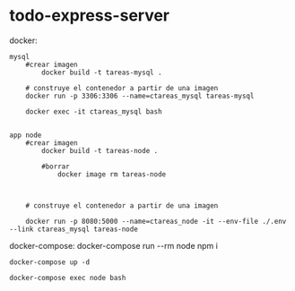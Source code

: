 # todo-express-server

docker:

    mysql
        #crear imagen
            docker build -t tareas-mysql .

        # construye el contenedor a partir de una imagen
        docker run -p 3306:3306 --name=ctareas_mysql tareas-mysql 
        
        docker exec -it ctareas_mysql bash


    app node
        #crear imagen
            docker build -t tareas-node .

            #borrar
                docker image rm tareas-node



        # construye el contenedor a partir de una imagen

        docker run -p 8080:5000 --name=ctareas_node -it --env-file ./.env --link ctareas_mysql tareas-node


docker-compose:
    docker-compose run --rm node npm i

    docker-compose up -d

    docker-compose exec node bash